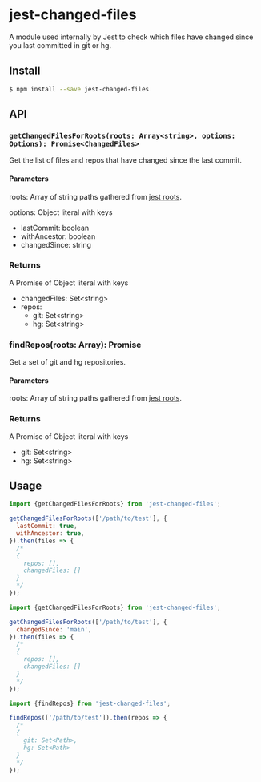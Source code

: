 # jest-changed-files

A module used internally by Jest to check which files have changed since you last committed in git or hg.

## Install

```sh
$ npm install --save jest-changed-files
```

## API

### `getChangedFilesForRoots(roots: Array<string>, options: Options): Promise<ChangedFiles>`

Get the list of files and repos that have changed since the last commit.

#### Parameters

roots: Array of string paths gathered from [jest roots](https://jestjs.io/docs/configuration#roots-arraystring).

options: Object literal with keys

- lastCommit: boolean
- withAncestor: boolean
- changedSince: string

### Returns

A Promise of Object literal with keys

- changedFiles: Set\<string>
- repos:
  - git: Set\<string>
  - hg: Set\<string>

### findRepos(roots: Array<string>): Promise<Repos>

Get a set of git and hg repositories.

#### Parameters

roots: Array of string paths gathered from [jest roots](https://jestjs.io/docs/configuration#roots-arraystring).

### Returns

A Promise of Object literal with keys

- git: Set\<string>
- hg: Set\<string>

## Usage

```javascript
import {getChangedFilesForRoots} from 'jest-changed-files';

getChangedFilesForRoots(['/path/to/test'], {
  lastCommit: true,
  withAncestor: true,
}).then(files => {
  /*
  {
    repos: [],
    changedFiles: []
  }
  */
});
```

```javascript
import {getChangedFilesForRoots} from 'jest-changed-files';

getChangedFilesForRoots(['/path/to/test'], {
  changedSince: 'main',
}).then(files => {
  /*
  {
    repos: [],
    changedFiles: []
  }
  */
});
```

```javascript
import {findRepos} from 'jest-changed-files';

findRepos(['/path/to/test']).then(repos => {
  /*
  {
    git: Set<Path>,
    hg: Set<Path>
  }
  */
});
```

